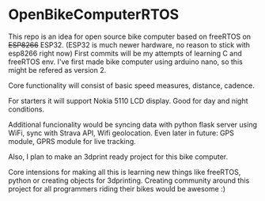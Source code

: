 # OpenBikeComputerRTOS
This repo is an idea for open source bike computer based on freeRTOS on ~~ESP8266~~ ESP32. (ESP32 is much newer hardware, no reason to stick with esp8266 right now)
First commits will be my attempts of learning C and freeRTOS env. I've first made bike computer using arduino nano, so this might be refered as version 2.

Core functionality will consist of basic speed measures, distance, cadence.

For starters it will support Nokia 5110 LCD display. Good for day and night conditions.

Additional funcionality would be syncing data with python flask server using WiFi,
sync with Strava API, Wifi geolocation.
Even later in future: GPS module, GPRS module for live tracking. 

Also, I plan to make an 3dprint ready project for this bike computer.

Core intensions for making all this is learning new things like freeRTOS, python or creating objects for 3dprinting.
Creating community around this project for all programmers riding their bikes would be awesome :)